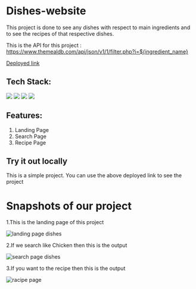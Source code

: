 # Dishes-website
This project is done to see any dishes with respect to main ingredients and to see the recipes of that respective dishes.



This is the API for this project : https://www.themealdb.com/api/json/v1/1/filter.php?i=${ingredient_name}

[Deployed link](https://sage-treacle-a7a6e7.netlify.app/)



## Tech Stack:

<p>
   <img src="https://img.icons8.com/color/64/000000/javascript.png"/>
   <img src="https://img.icons8.com/color/64/000000/html-5.png"/>
   <img src="https://img.icons8.com/color/64/000000/css3.png" />
   <img src="https://img.icons8.com/color/64/000000/json.png"/>
</p>

## Features:
1. Landing Page
2. Search Page
3. Recipe Page


## Try it out locally
This is a simple project. You can use the above deployed link to see the project

<h1>Snapshots of our project</h1>

1.This is the landing page of this project

![landing page dishes](https://user-images.githubusercontent.com/93926085/165445215-59cd40c3-db9c-40fc-818c-c93c36aa369e.png)




2.If we search like Chicken then this is the output

![search page dishes](https://user-images.githubusercontent.com/93926085/165445223-6d283b20-6897-4f76-93f0-cdfb423325ed.png)




3.If you want to the recipe then this is the output

![racipe page](https://user-images.githubusercontent.com/93926085/165445229-d9608aeb-cefa-4262-94de-a676dc4b64d0.png)
